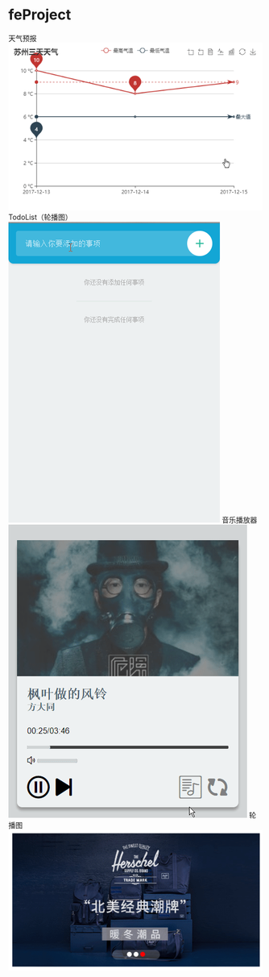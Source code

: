 # feProject
天气预报
![](https://github.com/Dementiaaa/feProject/blob/master/example/weather.gif)
TodoList（轮播图）
![](https://github.com/Dementiaaa/feProject/blob/master/example/todo.gif)
音乐播放器
![](https://github.com/Dementiaaa/feProject/blob/master/example/player.gif)
轮播图
![](https://github.com/Dementiaaa/feProject/blob/master/example/slideimage.gif)
